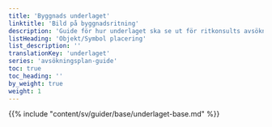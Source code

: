 ```yaml
---
title: 'Byggnads underlaget'
linktitle: 'Bild på byggnadsritning'
description: 'Guide för hur underlaget ska se ut för ritkonsults avsökningsplan'
listHeading: 'Objekt/Symbol placering'
list_description: ''
translationKey: 'underlaget'
series: 'avsökningsplan-guide'
toc: true
toc_heading: ''
by_weight: true
weight: 1
---
```


{{% include "content/sv/guider/base/underlaget-base.md" %}}











